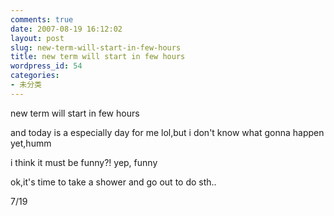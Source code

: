 ```yaml
---
comments: true
date: 2007-08-19 16:12:02
layout: post
slug: new-term-will-start-in-few-hours
title: new term will start in few hours
wordpress_id: 54
categories:
- 未分类
---
```


new term will start in few hours


and today is a especially day for me lol,but i don't know what gonna happen yet,humm 




i think it must be funny?! yep, funny




ok,it's time to take a shower and go out to do sth..




7/19
